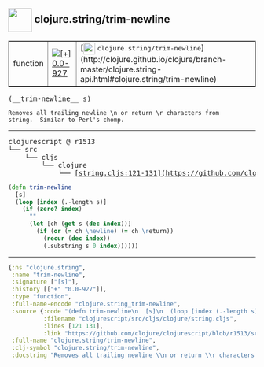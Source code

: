 ## <img width="48px" valign="middle" src="http://i.imgur.com/Hi20huC.png"> clojure.string/trim-newline

 <table border="1">
<tr>
<td>function</td>
<td><a href="https://github.com/cljsinfo/api-refs/tree/0.0-927"><img valign="middle" alt="[+] 0.0-927" src="https://img.shields.io/badge/+-0.0--927-lightgrey.svg"></a> </td>
<td>
[<img height="24px" valign="middle" src="http://i.imgur.com/1GjPKvB.png"> <samp>clojure.string/trim-newline</samp>](http://clojure.github.io/clojure/branch-master/clojure.string-api.html#clojure.string/trim-newline)
</td>
</tr>
</table>

 <samp>
(__trim-newline__ s)<br>
</samp>

```
Removes all trailing newline \n or return \r characters from
string.  Similar to Perl's chomp.
```

---

 <pre>
clojurescript @ r1513
└── src
    └── cljs
        └── clojure
            └── <ins>[string.cljs:121-131](https://github.com/clojure/clojurescript/blob/r1513/src/cljs/clojure/string.cljs#L121-L131)</ins>
</pre>

```clj
(defn trim-newline
  [s]
  (loop [index (.-length s)]
    (if (zero? index)
      ""
      (let [ch (get s (dec index))]
        (if (or (= ch \newline) (= ch \return))
          (recur (dec index))
          (.substring s 0 index))))))
```


---

```clj
{:ns "clojure.string",
 :name "trim-newline",
 :signature ["[s]"],
 :history [["+" "0.0-927"]],
 :type "function",
 :full-name-encode "clojure.string_trim-newline",
 :source {:code "(defn trim-newline\n  [s]\n  (loop [index (.-length s)]\n    (if (zero? index)\n      \"\"\n      (let [ch (get s (dec index))]\n        (if (or (= ch \\newline) (= ch \\return))\n          (recur (dec index))\n          (.substring s 0 index))))))",
          :filename "clojurescript/src/cljs/clojure/string.cljs",
          :lines [121 131],
          :link "https://github.com/clojure/clojurescript/blob/r1513/src/cljs/clojure/string.cljs#L121-L131"},
 :full-name "clojure.string/trim-newline",
 :clj-symbol "clojure.string/trim-newline",
 :docstring "Removes all trailing newline \\n or return \\r characters from\nstring.  Similar to Perl's chomp."}

```
